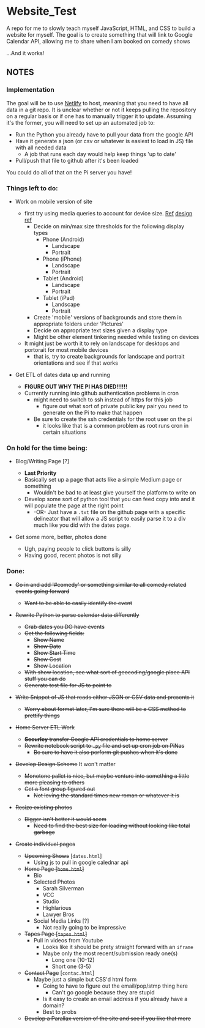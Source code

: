 # Website_Test
A repo for me to slowly teach myself JavaScript, HTML, and CSS to build a website for myself. The goal is to create something that will link to Google Calendar API, allowing me to share when I am booked on comedy shows

...And it works!

## NOTES

### Implementation

The goal will be to use [Netlify](https://www.netlify.com/) to host, meaning that you need to have all data in a git repo. It is unclear whether or not it keeps pulling the repository on a regular basis or if one has to manually trigger it to update. Assuming it's the former, you will need to set up an automated job to:
 * Run the Python you already have to pull your data from the google API 
 * Have it generate a json (or csv or whatever is easiest to load in JS) file with all needed data
     * A job that runs each day would help keep things 'up to date'
 * Pull/push that file to github after it's been loaded

You could do all of that on the Pi server you have!

### Things left to do:
 * Work on mobile version of site
     * first try using media queries to account for device size. [Ref](https://www.w3schools.com/css/css_rwd_mediaqueries.asp) [design ref](https://www.webmalama.com/the-best-full-screen-background-image-sizes-for-web-design/)
          * Decide on min/max size thresholds for the following display types
               * Phone (Android)
                    * Landscape
                    * Portrait
               * Phone (iPhone)
                    * Landscape
                    * Portrait
               * Tablet (Android)
                    * Landscape
                    * Portrait
               * Tablet (iPad)
                    * Landscape
                    * Portrait
          * Create 'mobile' versions of backgrounds and store them in appropriate folders under 'Pictures'
          * Decide on appropriate text sizes given a display type
          * Might be other element tinkering needed while testing on devices
     * It might just be worth it to rely on landscape for desktops and portorait for most mobile devices
          * that is, try to create backgrounds for landscape and portrait orientations and see if that works

 * Get ETL of dates data up and running
     * **FIGURE OUT WHY THE PI HAS DIED!!!!!!**
     * Currently running into github authentication problems in cron
          * might need to switch to ssh instead of https for this job
               * figure out what sort of private public key pair you need to generate on the Pi to make that happen
          * Be sure to create the ssh credentials for the root user on the pi
               * it looks like that is a common problem as root runs cron in certain situations
     

### On hold for the time being:
 * Blog/Writing Page [?]
     * __Last Priority__
     * Basically set up a page that acts like a simple Medium page or something
          * Wouldn't be bad to at least give yourself the platform to write on
     * Develop some sort of python tool that you can feed copy into and it will populate the page at the right point
          * -OR- Just have a `.txt` file on the github page with a specific delineator that will allow a JS script to easily parse it to a div much like you did with the dates page.
 
 * Get some more, better, photos done
     * Ugh, paying people to click buttons is silly
     * Having good, recent photos is not silly



### Done:
 * ~~Go in and add '#comedy' or something similar to all comedy related events going forward~~
 	* ~~Want to be able to easily identify the event~~
 * ~~Rewrite Python to parse calendar data differently~~
     * ~~Grab dates you DO have events~~
     * ~~Get the following fields:~~
     	* ~~Show Name~~
     	* ~~Show Date~~
     	* ~~Show Start Time~~
     	* ~~Show Cost~~
     	* ~~Show Location~~
     * ~~With show location, see what sort of geocoding/google place API stuff you can do~~
     * ~~Generate test file for JS to point to~~
 * ~~Write Snippet of JS that reads either JSON or CSV data and presents it~~
 	* ~~Worry about format later, I'm sure there will be a CSS method to prettify things~~
 * ~~Home Server ETL Work~~
     * ~~__Securley__ transfer Google API credentials to home server~~
     * ~~Rewrite notebook script to `.py` file and set up cron job on PiNas~~
          * ~~Be sure to have it also perform git pushes when it's done~~
 * ~~Develop Design Scheme~~ It won't matter
     * ~~Monotone pallet is nice, but maybe venture into something a little more pleasing to others~~
     * ~~Get a font group figured out~~
          * ~~Not loving the standard times new roman or whatever it is~~
 * ~~Resize existing photos~~
     * ~~Bigger isn't better it would seem~~
          * ~~Need to find the best size for loading without looking like total garbage~~

 * ~~Create individual pages~~
     * ~~Upcoming Shows~~ [`dates.html`]
          * Using js to pull in google calednar api
     * ~~Home Page [`home.html`]~~
          * Bio
          * Selected Photos
               * Sarah Silverman
               * VCC
               * Studio
               * Highlarious
               * Lawyer Bros
          * Social Media Links [?]
               * Not really going to be impressive
     * ~~Tapes Page [`tapes.html`]~~
          * Pull in videos from Youtube
               * Looks like it should be prety straight forward with an `iframe`
               * Maybe only the most recent/submission ready one(s)
                    * Long one (10-12)
                    * Short one (3-5)
     * ~~Contact Page~~ [`contac.html`]
          * Maybe just a simple but CSS'd html form
               * Going to have to figure out the email/pop/stmp thing here
                    * Can't go google because they are stupid
               * Is it easy to create an email address if you already have a domain?
               * Best to probs 
     * ~~Develop a Parallax version of the site and see if you like that more~~
